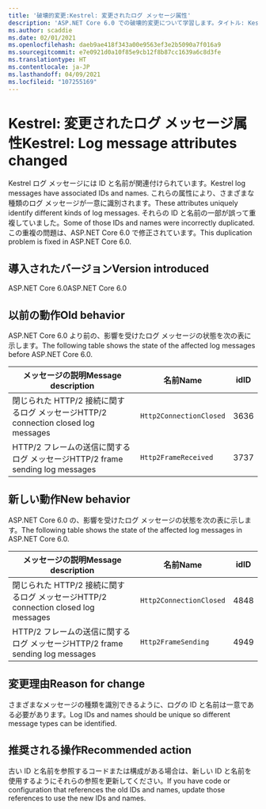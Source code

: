 ```yaml
---
title: '破壊的変更:Kestrel: 変更されたログ メッセージ属性'
description: 'ASP.NET Core 6.0 での破壊的変更について学習します。タイトル: Kestrel: 変更されたログ メッセージ属性'
ms.author: scaddie
ms.date: 02/01/2021
ms.openlocfilehash: daeb9ae418f343a00e9563ef3e2b5090a7f016a9
ms.sourcegitcommit: e7e0921d0a10f85e9cb12f8b87cc1639a6c8d3fe
ms.translationtype: HT
ms.contentlocale: ja-JP
ms.lasthandoff: 04/09/2021
ms.locfileid: "107255169"
---
```

# <a name="kestrel-log-message-attributes-changed"></a><span data-ttu-id="bee21-103">Kestrel: 変更されたログ メッセージ属性</span><span class="sxs-lookup"><span data-stu-id="bee21-103">Kestrel: Log message attributes changed</span></span>

<span data-ttu-id="bee21-104">Kestrel ログ メッセージには ID と名前が関連付けられています。</span><span class="sxs-lookup"><span data-stu-id="bee21-104">Kestrel log messages have associated IDs and names.</span></span> <span data-ttu-id="bee21-105">これらの属性により、さまざまな種類のログ メッセージが一意に識別されます。</span><span class="sxs-lookup"><span data-stu-id="bee21-105">These attributes uniquely identify different kinds of log messages.</span></span> <span data-ttu-id="bee21-106">それらの ID と名前の一部が誤って重複していました。</span><span class="sxs-lookup"><span data-stu-id="bee21-106">Some of those IDs and names were incorrectly duplicated.</span></span> <span data-ttu-id="bee21-107">この重複の問題は、ASP.NET Core 6.0 で修正されています。</span><span class="sxs-lookup"><span data-stu-id="bee21-107">This duplication problem is fixed in ASP.NET Core 6.0.</span></span>

## <a name="version-introduced"></a><span data-ttu-id="bee21-108">導入されたバージョン</span><span class="sxs-lookup"><span data-stu-id="bee21-108">Version introduced</span></span>

<span data-ttu-id="bee21-109">ASP.NET Core 6.0</span><span class="sxs-lookup"><span data-stu-id="bee21-109">ASP.NET Core 6.0</span></span>

## <a name="old-behavior"></a><span data-ttu-id="bee21-110">以前の動作</span><span class="sxs-lookup"><span data-stu-id="bee21-110">Old behavior</span></span>

<span data-ttu-id="bee21-111">ASP.NET Core 6.0 より前の、影響を受けたログ メッセージの状態を次の表に示します。</span><span class="sxs-lookup"><span data-stu-id="bee21-111">The following table shows the state of the affected log messages before ASP.NET Core 6.0.</span></span>

| <span data-ttu-id="bee21-112">メッセージの説明</span><span class="sxs-lookup"><span data-stu-id="bee21-112">Message description</span></span>                   | <span data-ttu-id="bee21-113">名前</span><span class="sxs-lookup"><span data-stu-id="bee21-113">Name</span></span>                    | <span data-ttu-id="bee21-114">id</span><span class="sxs-lookup"><span data-stu-id="bee21-114">ID</span></span> |
|---------------------------------------|-------------------------|----|
| <span data-ttu-id="bee21-115">閉じられた HTTP/2 接続に関するログ メッセージ</span><span class="sxs-lookup"><span data-stu-id="bee21-115">HTTP/2 connection closed log messages</span></span> | `Http2ConnectionClosed` | <span data-ttu-id="bee21-116">36</span><span class="sxs-lookup"><span data-stu-id="bee21-116">36</span></span> |
| <span data-ttu-id="bee21-117">HTTP/2 フレームの送信に関するログ メッセージ</span><span class="sxs-lookup"><span data-stu-id="bee21-117">HTTP/2 frame sending log messages</span></span>     | `Http2FrameReceived`    | <span data-ttu-id="bee21-118">37</span><span class="sxs-lookup"><span data-stu-id="bee21-118">37</span></span> |

## <a name="new-behavior"></a><span data-ttu-id="bee21-119">新しい動作</span><span class="sxs-lookup"><span data-stu-id="bee21-119">New behavior</span></span>

<span data-ttu-id="bee21-120">ASP.NET Core 6.0 の、影響を受けたログ メッセージの状態を次の表に示します。</span><span class="sxs-lookup"><span data-stu-id="bee21-120">The following table shows the state of the affected log messages in ASP.NET Core 6.0.</span></span>

| <span data-ttu-id="bee21-121">メッセージの説明</span><span class="sxs-lookup"><span data-stu-id="bee21-121">Message description</span></span>                   | <span data-ttu-id="bee21-122">名前</span><span class="sxs-lookup"><span data-stu-id="bee21-122">Name</span></span>                    | <span data-ttu-id="bee21-123">id</span><span class="sxs-lookup"><span data-stu-id="bee21-123">ID</span></span> |
|---------------------------------------|-------------------------|----|
| <span data-ttu-id="bee21-124">閉じられた HTTP/2 接続に関するログ メッセージ</span><span class="sxs-lookup"><span data-stu-id="bee21-124">HTTP/2 connection closed log messages</span></span> | `Http2ConnectionClosed` | <span data-ttu-id="bee21-125">48</span><span class="sxs-lookup"><span data-stu-id="bee21-125">48</span></span> |
| <span data-ttu-id="bee21-126">HTTP/2 フレームの送信に関するログ メッセージ</span><span class="sxs-lookup"><span data-stu-id="bee21-126">HTTP/2 frame sending log messages</span></span>     | `Http2FrameSending`     | <span data-ttu-id="bee21-127">49</span><span class="sxs-lookup"><span data-stu-id="bee21-127">49</span></span> |

## <a name="reason-for-change"></a><span data-ttu-id="bee21-128">変更理由</span><span class="sxs-lookup"><span data-stu-id="bee21-128">Reason for change</span></span>

<span data-ttu-id="bee21-129">さまざまなメッセージの種類を識別できるように、ログの ID と名前は一意である必要があります。</span><span class="sxs-lookup"><span data-stu-id="bee21-129">Log IDs and names should be unique so different message types can be identified.</span></span>

## <a name="recommended-action"></a><span data-ttu-id="bee21-130">推奨される操作</span><span class="sxs-lookup"><span data-stu-id="bee21-130">Recommended action</span></span>

<span data-ttu-id="bee21-131">古い ID と名前を参照するコードまたは構成がある場合は、新しい ID と名前を使用するようにそれらの参照を更新してください。</span><span class="sxs-lookup"><span data-stu-id="bee21-131">If you have code or configuration that references the old IDs and names, update those references to use the new IDs and names.</span></span>

<!--

## Category

ASP.NET Core

## Affected APIs

Not detectable via API analysis

-->
